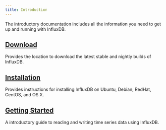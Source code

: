 ```yaml
---
title: Introduction
---
```


The introductory documentation includes all the information you need to get up and running with InfluxDB.

## [Download](https://influxdata.com/downloads/#influxdb)

Provides the location to download the latest stable and nightly builds of InfluxDB.

## [Installation](/influxdb/v1.3/introduction/installation/)

Provides instructions for installing InfluxDB on Ubuntu, Debian, RedHat, CentOS, and OS X.

## [Getting Started](/influxdb/v1.3/introduction/getting_started/)

A introductory guide to reading and writing time series data using InfluxDB.
